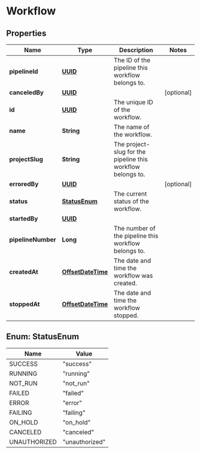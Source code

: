 

# Workflow

## Properties

Name | Type | Description | Notes
------------ | ------------- | ------------- | -------------
**pipelineId** | [**UUID**](UUID.md) | The ID of the pipeline this workflow belongs to. | 
**canceledBy** | [**UUID**](UUID.md) |  |  [optional]
**id** | [**UUID**](UUID.md) | The unique ID of the workflow. | 
**name** | **String** | The name of the workflow. | 
**projectSlug** | **String** | The project-slug for the pipeline this workflow belongs to. | 
**erroredBy** | [**UUID**](UUID.md) |  |  [optional]
**status** | [**StatusEnum**](#StatusEnum) | The current status of the workflow. | 
**startedBy** | [**UUID**](UUID.md) |  | 
**pipelineNumber** | **Long** | The number of the pipeline this workflow belongs to. | 
**createdAt** | [**OffsetDateTime**](OffsetDateTime.md) | The date and time the workflow was created. | 
**stoppedAt** | [**OffsetDateTime**](OffsetDateTime.md) | The date and time the workflow stopped. | 



## Enum: StatusEnum

Name | Value
---- | -----
SUCCESS | &quot;success&quot;
RUNNING | &quot;running&quot;
NOT_RUN | &quot;not_run&quot;
FAILED | &quot;failed&quot;
ERROR | &quot;error&quot;
FAILING | &quot;failing&quot;
ON_HOLD | &quot;on_hold&quot;
CANCELED | &quot;canceled&quot;
UNAUTHORIZED | &quot;unauthorized&quot;



